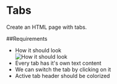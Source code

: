# Tabs

Create an HTML page with tabs. 

##Requirements 
  * How it should look <br/> ![How it should look](https://user-images.githubusercontent.com/25249653/125953278-81b9252d-3ffc-47b0-9199-cfa4bfa21992.png)
  * Every tab has it's own text content
  * We can switch the tab by clicking on it
  * Active tab header should be colorized 
